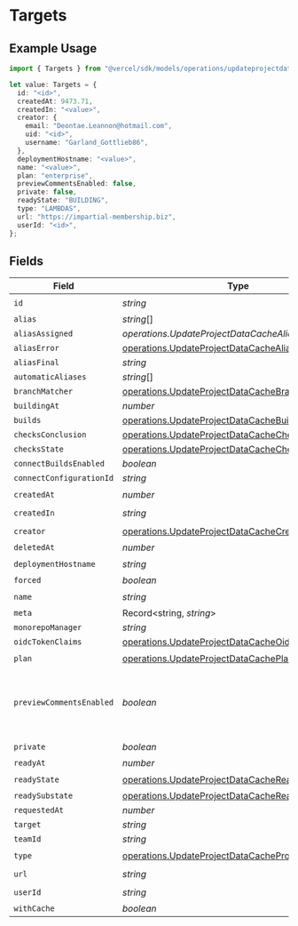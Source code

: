 # Targets

## Example Usage

```typescript
import { Targets } from "@vercel/sdk/models/operations/updateprojectdatacache.js";

let value: Targets = {
  id: "<id>",
  createdAt: 9473.71,
  createdIn: "<value>",
  creator: {
    email: "Deontae.Leannon@hotmail.com",
    uid: "<id>",
    username: "Garland_Gottlieb86",
  },
  deploymentHostname: "<value>",
  name: "<value>",
  plan: "enterprise",
  previewCommentsEnabled: false,
  private: false,
  readyState: "BUILDING",
  type: "LAMBDAS",
  url: "https://impartial-membership.biz",
  userId: "<id>",
};
```

## Fields

| Field                                                                                                                  | Type                                                                                                                   | Required                                                                                                               | Description                                                                                                            | Example                                                                                                                |
| ---------------------------------------------------------------------------------------------------------------------- | ---------------------------------------------------------------------------------------------------------------------- | ---------------------------------------------------------------------------------------------------------------------- | ---------------------------------------------------------------------------------------------------------------------- | ---------------------------------------------------------------------------------------------------------------------- |
| `id`                                                                                                                   | *string*                                                                                                               | :heavy_check_mark:                                                                                                     | N/A                                                                                                                    |                                                                                                                        |
| `alias`                                                                                                                | *string*[]                                                                                                             | :heavy_minus_sign:                                                                                                     | N/A                                                                                                                    |                                                                                                                        |
| `aliasAssigned`                                                                                                        | *operations.UpdateProjectDataCacheAliasAssigned*                                                                       | :heavy_minus_sign:                                                                                                     | N/A                                                                                                                    |                                                                                                                        |
| `aliasError`                                                                                                           | [operations.UpdateProjectDataCacheAliasError](../../models/operations/updateprojectdatacachealiaserror.md)             | :heavy_minus_sign:                                                                                                     | N/A                                                                                                                    |                                                                                                                        |
| `aliasFinal`                                                                                                           | *string*                                                                                                               | :heavy_minus_sign:                                                                                                     | N/A                                                                                                                    |                                                                                                                        |
| `automaticAliases`                                                                                                     | *string*[]                                                                                                             | :heavy_minus_sign:                                                                                                     | N/A                                                                                                                    |                                                                                                                        |
| `branchMatcher`                                                                                                        | [operations.UpdateProjectDataCacheBranchMatcher](../../models/operations/updateprojectdatacachebranchmatcher.md)       | :heavy_minus_sign:                                                                                                     | N/A                                                                                                                    |                                                                                                                        |
| `buildingAt`                                                                                                           | *number*                                                                                                               | :heavy_minus_sign:                                                                                                     | N/A                                                                                                                    |                                                                                                                        |
| `builds`                                                                                                               | [operations.UpdateProjectDataCacheBuilds](../../models/operations/updateprojectdatacachebuilds.md)[]                   | :heavy_minus_sign:                                                                                                     | N/A                                                                                                                    |                                                                                                                        |
| `checksConclusion`                                                                                                     | [operations.UpdateProjectDataCacheChecksConclusion](../../models/operations/updateprojectdatacachechecksconclusion.md) | :heavy_minus_sign:                                                                                                     | N/A                                                                                                                    |                                                                                                                        |
| `checksState`                                                                                                          | [operations.UpdateProjectDataCacheChecksState](../../models/operations/updateprojectdatacachechecksstate.md)           | :heavy_minus_sign:                                                                                                     | N/A                                                                                                                    |                                                                                                                        |
| `connectBuildsEnabled`                                                                                                 | *boolean*                                                                                                              | :heavy_minus_sign:                                                                                                     | N/A                                                                                                                    |                                                                                                                        |
| `connectConfigurationId`                                                                                               | *string*                                                                                                               | :heavy_minus_sign:                                                                                                     | N/A                                                                                                                    |                                                                                                                        |
| `createdAt`                                                                                                            | *number*                                                                                                               | :heavy_check_mark:                                                                                                     | N/A                                                                                                                    |                                                                                                                        |
| `createdIn`                                                                                                            | *string*                                                                                                               | :heavy_check_mark:                                                                                                     | N/A                                                                                                                    |                                                                                                                        |
| `creator`                                                                                                              | [operations.UpdateProjectDataCacheCreator](../../models/operations/updateprojectdatacachecreator.md)                   | :heavy_check_mark:                                                                                                     | N/A                                                                                                                    |                                                                                                                        |
| `deletedAt`                                                                                                            | *number*                                                                                                               | :heavy_minus_sign:                                                                                                     | N/A                                                                                                                    |                                                                                                                        |
| `deploymentHostname`                                                                                                   | *string*                                                                                                               | :heavy_check_mark:                                                                                                     | N/A                                                                                                                    |                                                                                                                        |
| `forced`                                                                                                               | *boolean*                                                                                                              | :heavy_minus_sign:                                                                                                     | N/A                                                                                                                    |                                                                                                                        |
| `name`                                                                                                                 | *string*                                                                                                               | :heavy_check_mark:                                                                                                     | N/A                                                                                                                    |                                                                                                                        |
| `meta`                                                                                                                 | Record<string, *string*>                                                                                               | :heavy_minus_sign:                                                                                                     | N/A                                                                                                                    |                                                                                                                        |
| `monorepoManager`                                                                                                      | *string*                                                                                                               | :heavy_minus_sign:                                                                                                     | N/A                                                                                                                    |                                                                                                                        |
| `oidcTokenClaims`                                                                                                      | [operations.UpdateProjectDataCacheOidcTokenClaims](../../models/operations/updateprojectdatacacheoidctokenclaims.md)   | :heavy_minus_sign:                                                                                                     | N/A                                                                                                                    |                                                                                                                        |
| `plan`                                                                                                                 | [operations.UpdateProjectDataCachePlan](../../models/operations/updateprojectdatacacheplan.md)                         | :heavy_check_mark:                                                                                                     | N/A                                                                                                                    |                                                                                                                        |
| `previewCommentsEnabled`                                                                                               | *boolean*                                                                                                              | :heavy_minus_sign:                                                                                                     | Whether or not preview comments are enabled for the deployment                                                         | false                                                                                                                  |
| `private`                                                                                                              | *boolean*                                                                                                              | :heavy_check_mark:                                                                                                     | N/A                                                                                                                    |                                                                                                                        |
| `readyAt`                                                                                                              | *number*                                                                                                               | :heavy_minus_sign:                                                                                                     | N/A                                                                                                                    |                                                                                                                        |
| `readyState`                                                                                                           | [operations.UpdateProjectDataCacheReadyState](../../models/operations/updateprojectdatacachereadystate.md)             | :heavy_check_mark:                                                                                                     | N/A                                                                                                                    |                                                                                                                        |
| `readySubstate`                                                                                                        | [operations.UpdateProjectDataCacheReadySubstate](../../models/operations/updateprojectdatacachereadysubstate.md)       | :heavy_minus_sign:                                                                                                     | N/A                                                                                                                    |                                                                                                                        |
| `requestedAt`                                                                                                          | *number*                                                                                                               | :heavy_minus_sign:                                                                                                     | N/A                                                                                                                    |                                                                                                                        |
| `target`                                                                                                               | *string*                                                                                                               | :heavy_minus_sign:                                                                                                     | N/A                                                                                                                    |                                                                                                                        |
| `teamId`                                                                                                               | *string*                                                                                                               | :heavy_minus_sign:                                                                                                     | N/A                                                                                                                    |                                                                                                                        |
| `type`                                                                                                                 | [operations.UpdateProjectDataCacheProjectsType](../../models/operations/updateprojectdatacacheprojectstype.md)         | :heavy_check_mark:                                                                                                     | N/A                                                                                                                    |                                                                                                                        |
| `url`                                                                                                                  | *string*                                                                                                               | :heavy_check_mark:                                                                                                     | N/A                                                                                                                    |                                                                                                                        |
| `userId`                                                                                                               | *string*                                                                                                               | :heavy_check_mark:                                                                                                     | N/A                                                                                                                    |                                                                                                                        |
| `withCache`                                                                                                            | *boolean*                                                                                                              | :heavy_minus_sign:                                                                                                     | N/A                                                                                                                    |                                                                                                                        |